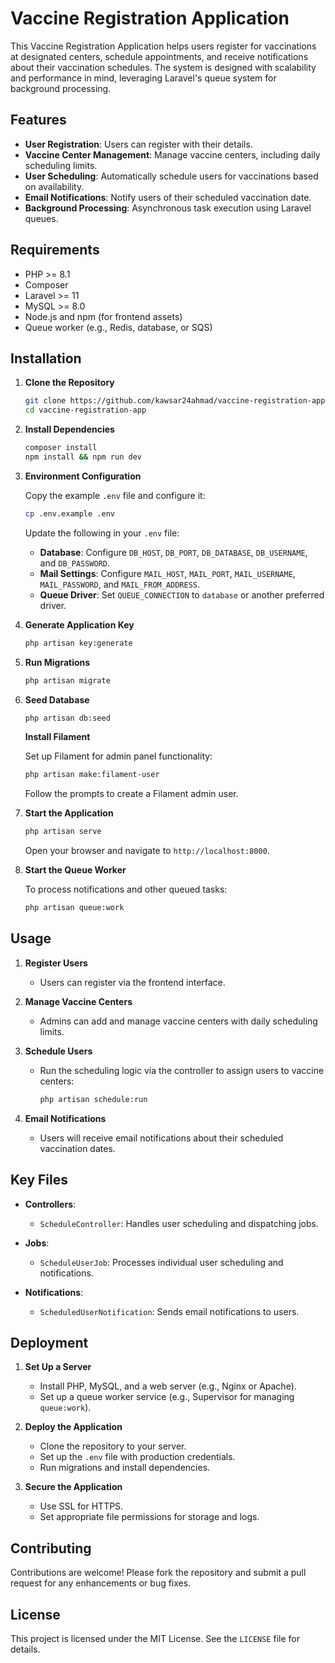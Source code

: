 # Vaccine Registration Application

This Vaccine Registration Application helps users register for vaccinations at designated centers, schedule appointments, and receive notifications about their vaccination schedules. The system is designed with scalability and performance in mind, leveraging Laravel's queue system for background processing.

## Features

- **User Registration**: Users can register with their details.
- **Vaccine Center Management**: Manage vaccine centers, including daily scheduling limits.
- **User Scheduling**: Automatically schedule users for vaccinations based on availability.
- **Email Notifications**: Notify users of their scheduled vaccination date.
- **Background Processing**: Asynchronous task execution using Laravel queues.

## Requirements

- PHP >= 8.1
- Composer
- Laravel >= 11
- MySQL >= 8.0
- Node.js and npm (for frontend assets)
- Queue worker (e.g., Redis, database, or SQS)

## Installation

1. **Clone the Repository**

   ```bash
   git clone https://github.com/kawsar24ahmad/vaccine-registration-app.git
   cd vaccine-registration-app
   ```

2. **Install Dependencies**

   ```bash
   composer install
   npm install && npm run dev
   ```

3. **Environment Configuration**

   Copy the example `.env` file and configure it:

   ```bash
   cp .env.example .env
   ```

   Update the following in your `.env` file:
   - **Database**: Configure `DB_HOST`, `DB_PORT`, `DB_DATABASE`, `DB_USERNAME`, and `DB_PASSWORD`.
   - **Mail Settings**: Configure `MAIL_HOST`, `MAIL_PORT`, `MAIL_USERNAME`, `MAIL_PASSWORD`, and `MAIL_FROM_ADDRESS`.
   - **Queue Driver**: Set `QUEUE_CONNECTION` to `database` or another preferred driver.

4. **Generate Application Key**

   ```bash
   php artisan key:generate
   ```

5. **Run Migrations**

   ```bash
   php artisan migrate
   ```

6. **Seed Database**

   ```bash
   php artisan db:seed
   ```
   **Install Filament**

    Set up Filament for admin panel functionality:
    ```bash
    php artisan make:filament-user
    ```
    Follow the prompts to create a Filament admin user.

7. **Start the Application**

   ```bash
   php artisan serve
   ```

   Open your browser and navigate to `http://localhost:8000`.

8. **Start the Queue Worker**

   To process notifications and other queued tasks:

   ```bash
   php artisan queue:work
   ```

## Usage

1. **Register Users**

   - Users can register via the frontend interface.

2. **Manage Vaccine Centers**

   - Admins can add and manage vaccine centers with daily scheduling limits.

3. **Schedule Users**

   - Run the scheduling logic via the controller to assign users to vaccine centers:

     ```bash
     php artisan schedule:run
     ```

4. **Email Notifications**

   - Users will receive email notifications about their scheduled vaccination dates.

## Key Files

- **Controllers**:
  - `ScheduleController`: Handles user scheduling and dispatching jobs.

- **Jobs**:
  - `ScheduleUserJob`: Processes individual user scheduling and notifications.

- **Notifications**:
  - `ScheduledUserNotification`: Sends email notifications to users.

## Deployment

1. **Set Up a Server**

   - Install PHP, MySQL, and a web server (e.g., Nginx or Apache).
   - Set up a queue worker service (e.g., Supervisor for managing `queue:work`).

2. **Deploy the Application**

   - Clone the repository to your server.
   - Set up the `.env` file with production credentials.
   - Run migrations and install dependencies.

3. **Secure the Application**

   - Use SSL for HTTPS.
   - Set appropriate file permissions for storage and logs.

## Contributing

Contributions are welcome! Please fork the repository and submit a pull request for any enhancements or bug fixes.

## License

This project is licensed under the MIT License. See the `LICENSE` file for details.
